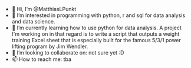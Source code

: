 - 👋 Hi, I’m @MatthiasLPunkt
- 👀 I’m interested in programming with python, r and sql for data analysis and data science.
- 🌱 I’m currently learning how to use python for data analysis. A project I'm working on in that regard is to write a script that outputs a weight training Excel sheet that is especially built for the famous 5/3/1 power lifting program by Jim Wendler.
- 💞️ I’m looking to collaborate on: not sure yet :D
- 📫 How to reach me: tba

<!---
MatthiasLPunkt/MatthiasLPunkt is a ✨ special ✨ repository because its `README.md` (this file) appears on your GitHub profile.
You can click the Preview link to take a look at your changes.
--->
